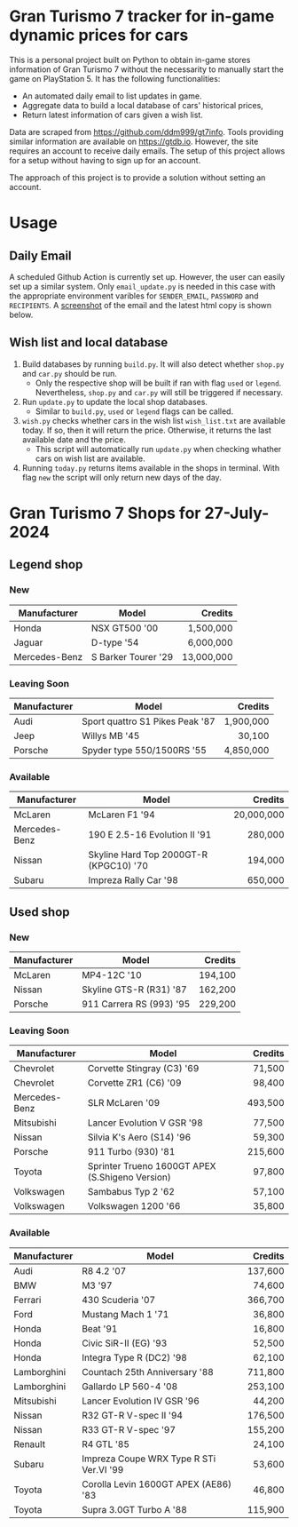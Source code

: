 # Gran Turismo 7 tracker for in-game dynamic prices for cars

This is a personal project built on Python to obtain in-game stores information of Gran Turismo 7 without the necessarity to manually start the game on PlayStation 5. It has the following functionalities:

- An automated daily email to list updates in game.
- Aggregate data to build a local database of cars' historical prices,
- Return latest information of cars given a wish list.

Data are scraped from https://github.com/ddm999/gt7info. Tools providing similar information are available on https://gtdb.io. However, the site requires an account to receive daily emails. The setup of this project allows for a setup without having to sign up for an account.

The approach of this project is to provide a solution without setting an account.

# Usage

## Daily Email

A scheduled Github Action is currently set up. However, the user can easily set up a similar system. Only `email_update.py` is needed in this case with the appropriate environment varibles for `SENDER_EMAIL`, `PASSWORD` and `RECIPIENTS`. A [screenshot](https://raw.githubusercontent.com/marcohoucheng/Gran-Turismo-7-Price-Tracker/main/data/email_screenshot.png) of the email and the latest html copy is shown below.

## Wish list and local database

1. Build databases by running `build.py`. It will also detect whether `shop.py` and `car.py` should be run.
    - Only the respective shop will be built if ran with flag `used` or `legend`. Nevertheless, `shop.py` and `car.py` will still be triggered if necessary.
2. Run `update.py` to update the local shop databases.
    - Similar to `build.py`, `used` or `legend` flags can be called.
3. `wish.py` checks whether cars in the wish list `wish_list.txt` are available today. If so, then it will return the price. Otherwise, it returns the last available date and the price.
    - This script will automatically run `update.py` when checking whather cars on wish list are available.
4. Running `today.py` returns items available in the shops in terminal. With flag `new` the script will only return new days of the day.


# Gran Turismo 7 Shops for 27-July-2024



## Legend shop

### New
 | Manufacturer | Model | Credits |
 | --- | --- | --: |
|Honda|NSX GT500 '00|1,500,000|
|Jaguar|D-type '54|6,000,000|
|Mercedes-Benz|S Barker Tourer '29|13,000,000|

### Leaving Soon
 | Manufacturer | Model | Credits |
 | --- | --- | --: |
|Audi|Sport quattro S1 Pikes Peak '87|1,900,000|
|Jeep|Willys MB '45|30,100|
|Porsche|Spyder type 550/1500RS '55|4,850,000|

### Available
 | Manufacturer | Model | Credits |
 | --- | --- | --: |
|McLaren|McLaren F1 '94|20,000,000|
|Mercedes-Benz|190 E 2.5-16 Evolution II '91|280,000|
|Nissan|Skyline Hard Top 2000GT-R (KPGC10) '70|194,000|
|Subaru|Impreza Rally Car '98|650,000|


## Used shop

### New
 | Manufacturer | Model | Credits |
 | --- | --- | --: |
|McLaren|MP4-12C '10|194,100|
|Nissan|Skyline GTS-R (R31) '87|162,200|
|Porsche|911 Carrera RS (993) '95|229,200|

### Leaving Soon
 | Manufacturer | Model | Credits |
 | --- | --- | --: |
|Chevrolet|Corvette Stingray (C3) '69|71,500|
|Chevrolet|Corvette ZR1 (C6) '09|98,400|
|Mercedes-Benz|SLR McLaren '09|493,500|
|Mitsubishi|Lancer Evolution V GSR '98|77,500|
|Nissan|Silvia K's Aero (S14) '96|59,300|
|Porsche|911 Turbo (930) '81|215,600|
|Toyota|Sprinter Trueno 1600GT APEX (S.Shigeno Version)|97,800|
|Volkswagen|Sambabus Typ 2 '62|57,100|
|Volkswagen|Volkswagen 1200 '66|35,800|

### Available
 | Manufacturer | Model | Credits |
 | --- | --- | --: |
|Audi|R8 4.2 '07|137,600|
|BMW|M3 '97|74,600|
|Ferrari|430 Scuderia '07|366,700|
|Ford|Mustang Mach 1 '71|36,800|
|Honda|Beat '91|16,800|
|Honda|Civic SiR-II (EG) '93|52,500|
|Honda|Integra Type R (DC2) '98|62,100|
|Lamborghini|Countach 25th Anniversary '88|711,800|
|Lamborghini|Gallardo LP 560-4 '08|253,100|
|Mitsubishi|Lancer Evolution IV GSR '96|44,200|
|Nissan|R32 GT-R V-spec II '94|176,500|
|Nissan|R33 GT-R V-spec '97|155,200|
|Renault|R4 GTL '85|24,100|
|Subaru|Impreza Coupe WRX Type R STi Ver.VI '99|53,600|
|Toyota|Corolla Levin 1600GT APEX (AE86) '83|46,800|
|Toyota|Supra 3.0GT Turbo A '88|115,900|
